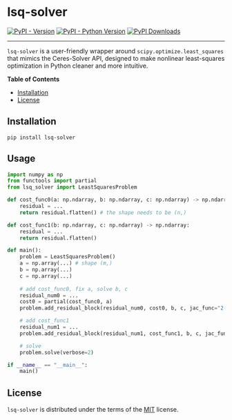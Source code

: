 # lsq-solver

[![PyPI - Version](https://img.shields.io/pypi/v/lsq-solver.svg)](https://pypi.org/project/lsq-solver)
[![PyPI - Python Version](https://img.shields.io/pypi/pyversions/lsq-solver.svg)](https://pypi.org/project/lsq-solver)
[![PyPI Downloads](https://static.pepy.tech/badge/lsq-solver)](https://pepy.tech/projects/lsq-solver)

-----
`lsq-solver` is a user-friendly wrapper around `scipy.optimize.least_squares` that mimics the Ceres-Solver API, designed to make nonlinear least-squares optimization in Python cleaner and more intuitive.

**Table of Contents**

- [Installation](#installation)
- [License](#license)

## Installation

```console
pip install lsq-solver
```

## Usage
```py
import numpy as np
from functools import partial
from lsq_solver import LeastSquaresProblem

def cost_func0(a: np.ndarray, b: np.ndarray, c: np.ndarray) -> np.ndarray:
    residual = ...
    return residual.flatten() # the shape needs to be (n,)

def cost_func1(b: np.ndarray, c: np.ndarray) -> np.ndarray:
    residual = ...
    return residual.flatten()

def main():
    problem = LeastSquaresProblem()
    a = np.array(...) # shape (m,)
    b = np.array(...)
    c = np.array(...)
    
    # add cost_func0, fix a, solve b, c
    residual_num0 = ...
    cost0 = partial(cost_func0, a)
    problem.add_residual_block(residual_num0, cost0, b, c, jac_func="2-point")

    # add cost_func1
    residual_num1 = ...
    problem.add_residual_block(residual_num1, cost_func1, b, c, jac_func="2-point")

    # solve
    problem.solve(verbose=2)

if __name__ == "__main__":
    main()
```

## License

`lsq-solver` is distributed under the terms of the [MIT](https://spdx.org/licenses/MIT.html) license.
